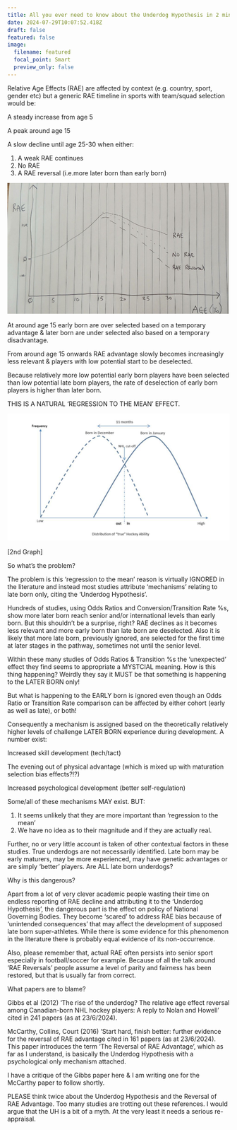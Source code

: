 ```yaml
---
title: All you ever need to know about the Underdog Hypothesis in 2 minutes
date: 2024-07-29T10:07:52.418Z
draft: false
featured: false
image:
  filename: featured
  focal_point: Smart
  preview_only: false
---
```

Relative Age Effects (RAE) are affected by context (e.g. country, sport, gender etc) but a generic RAE timeline in sports with team/squad selection would be:



A steady increase from age 5

A peak around age 15

A slow decline until age 25-30 when either:

1. A weak RAE continues
2. No RAE
3. A RAE reversal (i.e.more later born than early born)

![](rae-timeline.png)

At around age 15 early born are over selected based on a temporary advantage & later born are under selected also based on a temporary disadvantage.

From around age 15 onwards RAE advantage slowly becomes increasingly less relevant & players with low potential start to be deselected.

Because relatively more low potential early born players have been selected than low potential late born players, the rate of deselection of early born players is higher than later born. 

THIS IS A NATURAL ‘REGRESSION TO THE MEAN’ EFFECT.

![](rae-selection-bias.png)

\[2nd Graph]



So what’s the problem?



The problem is this ‘regression to the mean’ reason is virtually IGNORED in the literature and instead most studies attribute ‘mechanisms’ relating to late born only, citing the ‘Underdog Hypothesis’.



Hundreds of studies, using Odds Ratios and Conversion/Transition Rate %s, show more later born reach senior and/or international levels than early born. But this shouldn’t be a surprise, right? RAE declines as it becomes less relevant and more early born than late born are deselected. Also it is likely that more late born, previously ignored, are selected for the first time at later stages in the pathway, sometimes not until the senior level.



Within these many studies of Odds Ratios & Transition %s the ‘unexpected’ effect they find seems to appropriate a MYSTCIAL meaning. How is this thing happening? Weirdly they say it MUST be that something is happening to the LATER BORN only!



But what is happening to the EARLY born is ignored even though an Odds Ratio or Transition Rate comparison can be affected by either cohort (early as well as late), or both!



Consequently a mechanism is assigned based on the theoretically relatively higher levels of challenge LATER BORN experience during development. A number exist:



Increased skill development (tech/tact)

The evening out of physical advantage (which is mixed up with maturation selection bias effects?!?)

Increased psychological development (better self-regulation)



Some/all of these mechanisms MAY exist. BUT:

1. It seems unlikely that they are more important than ‘regression to the mean’
2. We have no idea as to their magnitude and if they are actually real.



Further, no or very little account is taken of other contextual factors in these studies. True underdogs are not necessarily identified. Late born may be early maturers, may be more experienced, may have genetic advantages or are simply ‘better’ players. Are ALL late born underdogs?



Why is this dangerous?



Apart from a lot of very clever academic people wasting their time on endless reporting of RAE decline and attributing it to the ‘Underdog Hypothesis’, the dangerous part is the effect on policy of National Governing Bodies. They become ‘scared’ to address RAE bias because of ‘unintended consequences’ that may affect the development of supposed late born super-athletes. While there is some evidence for this phenomenon in the literature there is probably equal evidence of its non-occurrence.



Also, please remember that, actual RAE often persists into senior sport especially in football/soccer for example. Because of all the talk around ‘RAE Reversals’ people assume a level of parity and fairness has been restored, but that is usually far from correct.



What papers are to blame?



Gibbs et al (2012) ‘The rise of the underdog? The relative age effect reversal among Canadian-born NHL hockey players: A reply to Nolan and Howell’ cited in 241 papers (as at 23/6/2024).



McCarthy, Collins, Court (2016) ‘Start hard, finish better: further evidence for the reversal of RAE advantage cited in 161 papers (as at 23/6/2024). This paper introduces the term ‘The Reversal of RAE Advantage’, which as far as I understand, is basically the Underdog Hypothesis with a psychological only mechanism attached.



I have a critique of the Gibbs paper here & I am writing one for the McCarthy paper to follow shortly.



PLEASE think twice about the Underdog Hypothesis and the Reversal of RAE Advantage. Too many studies are trotting out these references. I would argue that the UH is a bit of a myth. At the very least it needs a serious re-appraisal.